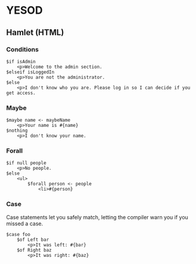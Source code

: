 # YESOD


## Hamlet (HTML)

### Conditions
```
$if isAdmin
    <p>Welcome to the admin section.
$elseif isLoggedIn
    <p>You are not the administrator.
$else
    <p>I don't know who you are. Please log in so I can decide if you get access.
```

### Maybe
```
$maybe name <- maybeName
    <p>Your name is #{name}
$nothing
    <p>I don't know your name.
```

### Forall
```
$if null people
    <p>No people.
$else
    <ul>
        $forall person <- people
            <li>#{person}
```

### Case
Case statements let you safely match, letting the compiler warn you if you missed a case.
```
$case foo
    $of Left bar
        <p>It was left: #{bar}
    $of Right baz
        <p>It was right: #{baz}
```

